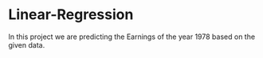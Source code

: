 # Linear-Regression

In this project we are predicting the Earnings of the year 1978 based on the given data.
